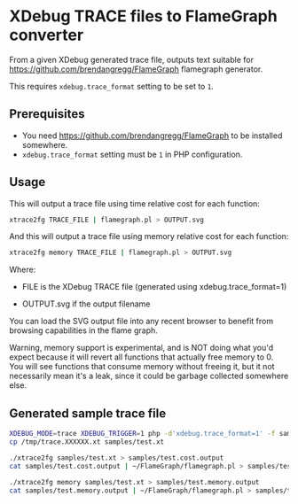 # XDebug TRACE files to FlameGraph converter

From a given XDebug generated trace file, outputs text suitable for
https://github.com/brendangregg/FlameGraph flamegraph generator.

This requires `xdebug.trace_format` setting to be set to `1`.

## Prerequisites

 - You need https://github.com/brendangregg/FlameGraph to be installed somewhere.
 - `xdebug.trace_format` setting must be `1` in PHP configuration.

## Usage

This will output a trace file using time relative cost for each function:

```sh
xtrace2fg TRACE_FILE | flamegraph.pl > OUTPUT.svg
```

And this will output a trace file using memory relative cost for each function:

```sh
xtrace2fg memory TRACE_FILE | flamegraph.pl > OUTPUT.svg
```

Where:

 * FILE is the XDebug TRACE file (generated using xdebug.trace_format=1)

 * OUTPUT.svg if the output filename

You can load the SVG output file into any recent browser to benefit from
browsing capabilities in the flame graph.

Warning, memory support is experimental, and is NOT doing what you'd expect
because it will revert all functions that actually free memory to 0. You
will see functions that consume memory without freeing it, but it not
necessarily mean it's a leak, since it could be garbage collected somewhere
else.

## Generated sample trace file

```sh
XDEBUG_MODE=trace XDEBUG_TRIGGER=1 php -d'xdebug.trace_format=1' -f samples/test.php
cp /tmp/trace.XXXXXX.xt samples/test.xt

./xtrace2fg samples/test.xt > samples/test.cost.output
cat samples/test.cost.output | ~/FlameGraph/flamegraph.pl > samples/test.cost.svg

./xtrace2fg memory samples/test.xt > samples/test.memory.output
cat samples/test.memory.output | ~/FlameGraph/flamegraph.pl > samples/test.memory.svg
```
